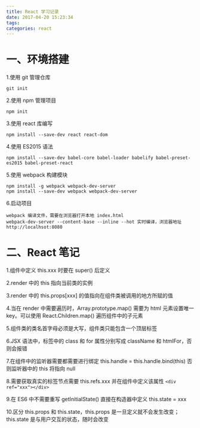 ```yaml
---
title: React 学习记录
date: 2017-04-20 15:23:34
tags:
categories: react
---
```

# 一、环境搭建

1.使用 git 管理仓库

	git init

2.使用 npm 管理项目

	npm init

3.使用 react 库编写

	npm install --save-dev react react-dom

4.使用 ES2015 语法

	npm install --save-dev babel-core babel-loader babelify babel-preset-es2015 babel-preset-react

5.使用 webpack 构建模块

	npm install -g webpack webpack-dev-server
	npm install --save-dev webpack webpack-dev-server

6.启动项目

	webpack 编译文件，需要在浏览器打开本地 index.html
	webpack-dev-server --content-base --inline --hot 实时编译，浏览器地址 http://localhsot:8080

# 二、React 笔记

1.组件中定义 this.xxx 时要在 super() 后定义

2.render 中的 this 指向当前类的实例

3.render 中的 this.props[xxx] 的值指向在组件类被调用的地方所赋的值

4.当在 render 中需要遍历时，Array.prototype.map() 需要为 html 元素设置唯一 key。可以使用 React.Children.map() 遍历组件中的子元素

5.组件类的类名首字母必须是大写，组件类只能包含一个顶层标签

6.JSX 语法中，标签中的 class 和 for 属性分别写成 className 和 htmlFor，否则会报错

7.在组件中的监听器需要都需要进行绑定 this.handle = this.handle.bind(this) 否则监听器中的 this 将指向 null

8.需要获取真实的标签节点需要 this.refs.xxx 并在组件中定义该属性 `<div ref="xxx"></div>`

9.在 ES6 中不需要重写 getInitialState() 直接在构造器中定义 this.state = xxx

10.区分 this.props 和 this.state，this.props 是一旦定义就不会发生改变；this.state 是与用户交互的状态，随时会改变